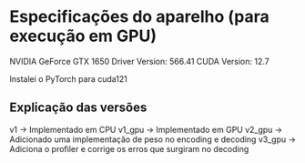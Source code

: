 # Especificações do aparelho (para execução em GPU)
 NVIDIA GeForce GTX 1650
 Driver Version: 566.41
 CUDA Version: 12.7

Instalei o PyTorch para cuda121


## Explicação das versões
v1 -> Implementado em CPU
v1_gpu -> Implementado em GPU
v2_gpu -> Adicionado uma implementação de peso no encoding e decoding 
v3_gpu -> Adiciona o profiler e corrige os erros que surgiram no decoding 
